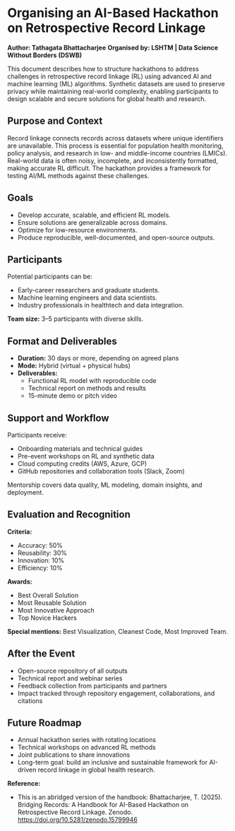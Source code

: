 # Organising an AI-Based Hackathon on Retrospective Record Linkage
**Author: Tathagata Bhattacharjee**
**Organised by: LSHTM | Data Science Without Borders (DSWB)**  

This document describes how to structure hackathons to address challenges in retrospective record linkage (RL) using advanced AI and machine learning (ML) algorithms. Synthetic datasets are used to preserve privacy while maintaining real-world complexity, enabling participants to design scalable and secure solutions for global health and research.  

## Purpose and Context  
Record linkage connects records across datasets where unique identifiers are unavailable. This process is essential for population health monitoring, policy analysis, and research in low- and middle-income countries (LMICs). Real-world data is often noisy, incomplete, and inconsistently formatted, making accurate RL difficult. The hackathon provides a framework for testing AI/ML methods against these challenges.  

## Goals  
- Develop accurate, scalable, and efficient RL models.  
- Ensure solutions are generalizable across domains.  
- Optimize for low-resource environments.  
- Produce reproducible, well-documented, and open-source outputs.  

## Participants 

Potential participants can be: 
- Early-career researchers and graduate students.  
- Machine learning engineers and data scientists.  
- Industry professionals in healthtech and data integration.  

**Team size:** 3–5 participants with diverse skills.  


## Format and Deliverables  
- **Duration:** 30 days or more, depending on agreed plans
- **Mode:** Hybrid (virtual + physical hubs)  
- **Deliverables:**  
  - Functional RL model with reproducible code  
  - Technical report on methods and results  
  - 15-minute demo or pitch video  

## Support and Workflow  
Participants receive:  
- Onboarding materials and technical guides  
- Pre-event workshops on RL and synthetic data  
- Cloud computing credits (AWS, Azure, GCP)  
- GitHub repositories and collaboration tools (Slack, Zoom)  

Mentorship covers data quality, ML modeling, domain insights, and deployment.  

## Evaluation and Recognition  
**Criteria:**  
- Accuracy: 50%  
- Reusability: 30%  
- Innovation: 10%  
- Efficiency: 10%  

**Awards:**  
- Best Overall Solution  
- Most Reusable Solution  
- Most Innovative Approach  
- Top Novice Hackers  

**Special mentions:** Best Visualization, Cleanest Code, Most Improved Team.  

## After the Event  
- Open-source repository of all outputs  
- Technical report and webinar series  
- Feedback collection from participants and partners  
- Impact tracked through repository engagement, collaborations, and citations  

## Future Roadmap  
- Annual hackathon series with rotating locations  
- Technical workshops on advanced RL methods  
- Joint publications to share innovations  
- Long-term goal: build an inclusive and sustainable framework for AI-driven record linkage in global health research.  


**Reference:** 

- This is an abridged version of the handbook: 
Bhattacharjee, T. (2025). Bridging Records: A Handbook for AI-Based Hackathon on Retrospective Record Linkage. Zenodo. https://doi.org/10.5281/zenodo.15799946
